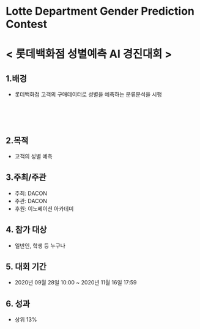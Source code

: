 # Lotte Department Gender Prediction Contest
 




# < 롯데백화점 성별예측 AI 경진대회 >


## 1.배경  
 - 롯데백화점 고객의 구매데이터로 성별을 예측하는 분류분석을 시행    
<br>
<br>
<br>
    
## 2.목적  
 - 고객의 성별 예측




## 3.주최/주관  
 - 주최: DACON
 - 주관: DACON 
 - 후원: 이노베이션 아카데미  




## 4. 참가 대상  
 - 일반인, 학생 등 누구나  




## 5. 대회 기간
 - 2020년 09월 28일 10:00 ~ 2020년 11월 16일 17:59  




## 6. 성과
 - 상위 13%
